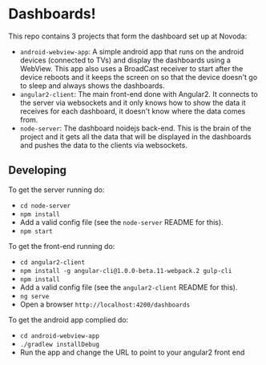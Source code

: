# Dashboards!

This repo contains 3 projects that form the dashboard set up at Novoda:

 - `android-webview-app`: A simple android app that runs on the android devices (connected to TVs) and display the dashboards using a WebView. This app also uses a BroadCast receiver to start after the device reboots and it keeps the screen on so that the device doesn't go to sleep and always shows the dashboards.
 - `angular2-client`: The main front-end done with Angular2. It connects to the server via websockets and it only knows how to show the data it receives for each dashboard, it doesn't know where the data comes from. 
 - `node-server`: The dashboard noidejs back-end. This is the brain of the project and it gets all the data that will be displayed in the dashboards and pushes the data to the clients via websockets.

## Developing

To get the server running do:

 - `cd node-server`
 - `npm install`
 - Add a valid config file (see the `node-server` README for this).
 - `npm start`

To get the front-end running do:

 - `cd angular2-client`
 - `npm install -g angular-cli@1.0.0-beta.11-webpack.2 gulp-cli`
 - `npm install`
 - Add a valid config file (see the `angular2-client` README for this).
 - `ng serve`
 - Open a browser `http://localhost:4200/dashboards`

To get the android app complied do:

 - `cd android-webview-app`
 - `./gradlew installDebug`
 - Run the app and change the URL to point to your angular2 front end
 
